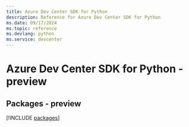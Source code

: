 ```yaml
---
title: Azure Dev Center SDK for Python
description: Reference for Azure Dev Center SDK for Python
ms.date: 09/17/2024
ms.topic: reference
ms.devlang: python
ms.service: devcenter
---
```

# Azure Dev Center SDK for Python - preview
## Packages - preview
[!INCLUDE [packages](dev-center-index.md)]